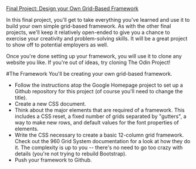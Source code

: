 [Final Project: Design your Own Grid-Based Framework](http://www.theodinproject.com/html5-and-css3/design-your-own-grid-based-framework)

In this final project, you'll get to take everything you've learned and use it to build your own simple grid-based framework. As with the other final projects, we'll keep it relatively open-ended to give you a chance to exercise your creativity and problem-solving skills. It will be a great project to show off to potential employers as well.

Once you're done setting up your framework, you will use it to clone any website you like. If you're out of ideas, try cloning The Odin Project!

#The Framework
You'll be creating your own grid-based framework.

* Follow the instructions atop the Google Homepage project to set up a Github repository for this project (of course you'll need to change the title).
* Create a new CSS document.
* Think about the major elements that are required of a framework. This includes a CSS reset, a fixed number of grids separated by "gutters", a way to make new rows, and default values for the font properties of elements.
* Write the CSS necessary to create a basic 12-column grid framework. Check out the 960 Grid System documentation for a look at how they do it. The complexity is up to you -- there's no need to go too crazy with details (you're not trying to rebuild Bootstrap).
* Push your framework to Github. 